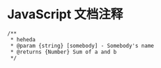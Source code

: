 # JavaScript 文档注释

```
/**
 * heheda
 * @param {string} [somebody] - Somebody's name
 * @returns {Number} Sum of a and b
 */
```
